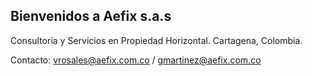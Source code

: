 ## Bienvenidos a Aefix s.a.s

Consultoría y Servicios en Propiedad Horizontal.
Cartagena, Colombia.

Contacto:  vrosales@aefix.com.co / gmartinez@aefix.com.co



